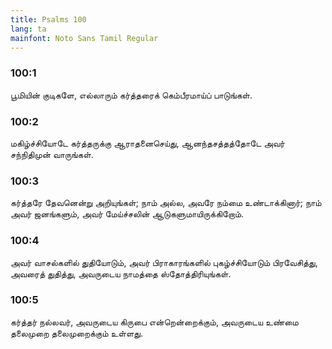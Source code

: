 ```yaml
---
title: Psalms 100
lang: ta
mainfont: Noto Sans Tamil Regular
---
```


###  100:1

பூமியின் குடிகளே, எல்லாரும் கர்த்தரைக் கெம்பீரமாய்ப் பாடுங்கள்.

###  100:2

மகிழ்ச்சியோடே கர்த்தருக்கு ஆராதனைசெய்து, ஆனந்தசத்தத்தோடே அவர் சந்நிதிமுன் வாருங்கள்.

###  100:3

கர்த்தரே தேவனென்று அறியுங்கள்; நாம் அல்ல, அவரே நம்மை உண்டாக்கினார்; நாம் அவர் ஜனங்களும், அவர் மேய்ச்சலின் ஆடுகளுமாயிருக்கிறோம்.

###  100:4

அவர் வாசல்களில் துதியோடும், அவர் பிராகாரங்களில் புகழ்ச்சியோடும் பிரவேசித்து, அவரைத் துதித்து, அவருடைய நாமத்தை ஸ்தோத்திரியுங்கள்.

###  100:5

கர்த்தர் நல்லவர், அவருடைய கிருபை என்றென்றைக்கும், அவருடைய உண்மை தலைமுறை தலைமுறைக்கும் உள்ளது.

